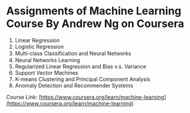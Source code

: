# Assignments of Machine Learning Course By Andrew Ng on Coursera

1. Linear Regression
2. Logistic Regression
3. Multi-class Classiﬁcation and Neural Networks
4. Neural Networks Learning
5. Regularized Linear Regression and Bias v.s. Variance
6. Support Vector Machines
7. K-means Clustering and Principal Component Analysis
8. Anomaly Detection and Recommender Systems

Course Link: [https://www.coursera.org/learn/machine-learning](https://www.coursera.org/learn/machine-learning)
